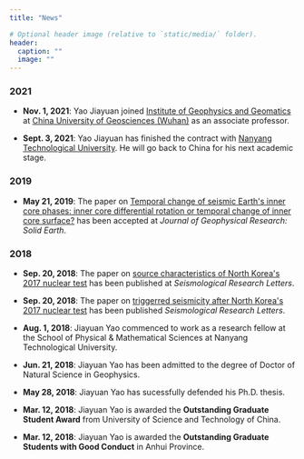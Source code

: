 ```yaml
---
title: "News"

# Optional header image (relative to `static/media/` folder).
header:
  caption: ""
  image: ""
---
```


### 2021

- **Nov. 1, 2021**:
  Yao Jiayuan joined
  [Institute of Geophysics and Geomatics](https://dkxy.cug.edu.cn/) at
  [China University of Geosciences (Wuhan)](https://www.cug.edu.cn/)
  as an associate professor.

- **Sept. 3, 2021**:
  Yao Jiayuan has finished the contract with
  [Nanyang Technological University](http://spms.ntu.edu.sg/).
  He will go back to China for his next academic stage.

### 2019

-  **May 21, 2019**:
   The paper on
   [Temporal change of seismic Earth's inner core phases: inner core differential rotation or temporal change of inner core surface?](https://doi.org/10.1029/2019JB017532)
   has been accepted at *Journal of Geophysical Research: Solid Earth*.

### 2018

-  **Sep. 20, 2018**:
   The paper on
   [source characteristics of North Korea's 2017 nuclear test](https://doi.org/10.1785/0220180134)
   has been published at *Seismological Research Letters*.

-  **Sep. 20, 2018**:
   The paper on
   [triggerred seismicity after North Korea's 2017 nuclear test](https://doi.org/10.1785/0220180135)
   has been published *Seismological Research Letters*.

-  **Aug. 1, 2018**:
   Jiayuan Yao commenced to work as a research fellow at the School of
   Physical & Mathematical Sciences at Nanyang Technological University.

-  **Jun. 21, 2018**:
   Jiayuan Yao has been admitted to the degree of Doctor of Natural Science in Geophysics.

-  **May 28, 2018**:
   Jiayuan Yao has sucessfully defended his Ph.D. thesis.

-  **Mar. 12, 2018**:
   Jiayuan Yao is awarded the **Outstanding Graduate Student Award**
   from University of Science and Technology of China.

-  **Mar. 12, 2018**:
   Jiayuan Yao is awarded the **Outstanding Graduate Students with Good Conduct**
   in Anhui Province.
